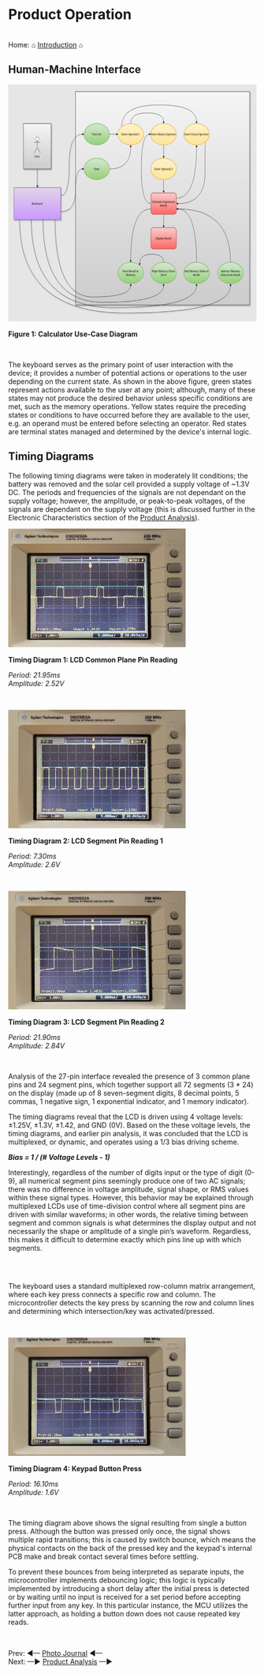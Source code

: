 # Product Operation

<br> Home: &#x2302; [Introduction](../index.md) &#x2302;  

##

## Human-Machine Interface

<img src="../images/diagrams/use-case.jpg" width="" height="480"
alt="Calculator Use-Case Diagram"
title="Calculator Use-Case Diagram">

**Figure 1: Calculator Use-Case Diagram**

<br>

The keyboard serves as the primary point of user interaction with the device; it provides a number of potential actions or operations to the user depending on the current state. As shown in the above figure, green states represent actions available to the user at any point; although, many of these states may not produce the desired behavior unless specific conditions are met, such as the memory operations. Yellow states require the preceding states or conditions to have occurred before they are available to the user, e.g. an operand must be entered before selecting an operator. Red states are terminal states managed and determined by the device's internal logic.

## Timing Diagrams

The following timing diagrams were taken in moderately lit conditions; the battery was removed and the solar cell provided a supply voltage of ~1.3V DC. The periods and frequencies of the signals are not dependant on the  supply voltage; however, the amplitude, or peak-to-peak voltages, of the signals are dependant on the supply voltage (this is discussed further in the Electronic Characteristics section of the [Product Analysis](../markdown/analysis.md)).

<img src="../images/timing/1.jpg" width="360" height="240"
alt="LCD Common Plane Timing Diagram"
title="LCD Common Plane Timing Diagram">

**Timing Diagram 1: LCD Common Plane Pin Reading**

*Period: 21.95ms*  
*Amplitude: 2.52V*

<br>

<img src="../images/timing/2.jpg" width="360" height="240"
alt="LCD Segment Timing Diagram 1"
title="LCD Segment Timing Diagram 1">

**Timing Diagram 2: LCD Segment Pin Reading 1**

*Period: 7.30ms*  
*Amplitude: 2.6V*

<br>

<img src="../images/timing/3.jpg" width="360" height="240"
alt="LCD Segment Timing Diagram 2"
title="LCD Segment Timing Diagram 2">

**Timing Diagram 3: LCD Segment Pin Reading 2**

*Period: 21.90ms*  
*Amplitude: 2.84V*

<br>

Analysis of the 27-pin interface revealed the presence of 3 common plane pins and 24 segment pins, which together support all 72 segments (3 * 24) on the display (made up of 8 seven-segment digits, 8 decimal points, 5 commas, 1 negative sign, 1 exponential indicator, and 1 memory indicator).

The timing diagrams reveal that the LCD is driven using 4 voltage levels: ±1.25V, ±1.3V, ±1.42, and GND (0V). Based on the these voltage levels, the timing diagrams, and earlier pin analysis, it was concluded that the LCD is multiplexed, or dynamic, and operates using a 1/3 bias driving scheme.

***Bias = 1 / (# Voltage Levels - 1)***

Interestingly, regardless of the number of digits input or the type of digit (0-9), all numerical segment pins seemingly produce one of two AC signals; there was no difference in voltage amplitude, signal shape, or RMS values within these signal types. However, this behavior may be explained through multiplexed LCDs use of time-division control where all segment pins are driven with similar waveforms; in other words, the relative timing between segment and common signals is what determines the display output and not necessarily the shape or amplitude of a single pin’s waveform. Regardless, this makes it difficult to determine exactly which pins line up with which segments.

##

<br>

The keyboard uses a standard multiplexed row-column matrix arrangement, where each key press connects a specific row and column. The microcontroller detects the key press by scanning the row and column lines and determining which intersection/key was activated/pressed.

<br>

<img src="../images/timing/4.jpg" width="360" height="240"
alt="Keypad Button Press Timing Diagram"
title="Keypad Button Press Timing Diagram">

**Timing Diagram 4: Keypad Button Press**  

*Period: 16.10ms*  
*Amplitude: 1.6V*

<br>

The timing diagram above shows the signal resulting from single a button press. Although the button was pressed only once, the signal shows multiple rapid transitions; this is caused by switch bounce, which means the physical contacts on the back of the pressed key and the keypad's internal PCB make and break contact several times before settling.

To prevent these bounces from being interpreted as separate inputs, the microcontroller implements debouncing logic; this logic is typically implemented by introducing a short delay after the initial press is detected or by waiting until no input is received for a set period before accepting further input from any key. In this particular instance, the MCU utilizes the latter approach, as holding a button down does not cause repeated key reads.

##

<br> Prev: ◄— [Photo Journal](../markdown/journal.md) ◄—  
Next: —► [Product Analysis](../markdown/analysis.md) —►

##
